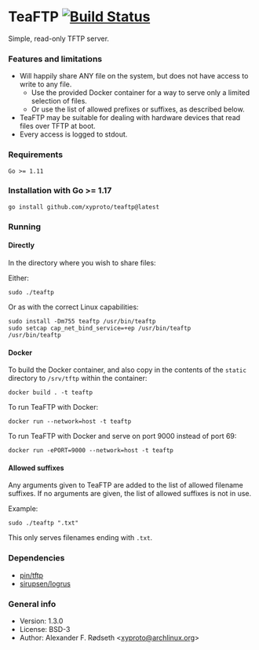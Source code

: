 # TeaFTP [![Build Status](https://travis-ci.com/xyproto/teaftp.svg?branch=master)](https://travis-ci.com/xyproto/teaftp)

Simple, read-only TFTP server.

### Features and limitations

* Will happily share ANY file on the system, but does not have access to write to any file.
  * Use the provided Docker container for a way to serve only a limited selection of files.
  * Or use the list of allowed prefixes or suffixes, as described below.
* TeaFTP may be suitable for dealing with hardware devices that read files over TFTP at boot.
* Every access is logged to stdout.

### Requirements

    Go >= 1.11

### Installation with Go >= 1.17

    go install github.com/xyproto/teaftp@latest

### Running

#### Directly

In the directory where you wish to share files:

Either:

    sudo ./teaftp

Or as with the correct Linux capabilities:

    sudo install -Dm755 teaftp /usr/bin/teaftp
    sudo setcap cap_net_bind_service=+ep /usr/bin/teaftp
    /usr/bin/teaftp

#### Docker

To build the Docker container, and also copy in the contents of the `static` directory to `/srv/tftp` within the container:

    docker build . -t teaftp

To run TeaFTP with Docker:

    docker run --network=host -t teaftp

To run TeaFTP with Docker and serve on port 9000 instead of port 69:

    docker run -ePORT=9000 --network=host -t teaftp

#### Allowed suffixes

Any arguments given to TeaFTP are added to the list of allowed filename suffixes. If no arguments are given, the list of allowed suffixes is not in use.

Example:

    sudo ./teaftp ".txt"

This only serves filenames ending with `.txt`.

### Dependencies

* [pin/tftp](https://github.com/pin/tftp)
* [sirupsen/logrus](https://github.com/sirupsen/logrus)

### General info

* Version: 1.3.0
* License: BSD-3
* Author: Alexander F. Rødseth &lt;xyproto@archlinux.org&gt;
